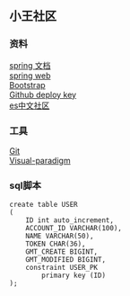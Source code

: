 ## 小王社区

### 资料
[spring 文档](https://spring.io/guides)   
[spring web](https://spring.io/guides/gs/serving-web-content/)  
[Bootstrap](https://v3.bootcss.com/getting-started/)    
[Github deploy key](https://developer.github.com/v3/guides/managing-deploy-keys/#deploy-keys)   
[es中文社区](https://elasticsearch.cn/explore)   
### 工具
[Git](https://git-scm.com/)   
[Visual-paradigm](https://www.visual-paradigm.com/cn/)
### sql脚本
```
create table USER
(
	ID int auto_increment,
	ACCOUNT_ID VARCHAR(100),
	NAME VARCHAR(50),
	TOKEN CHAR(36),
	GMT_CREATE BIGINT,
	GMT_MODIFIED BIGINT,
	constraint USER_PK
		primary key (ID)
);
```